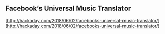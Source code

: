 ## Facebook’s Universal Music Translator
  
  [http://hackaday.com/2018/06/02/facebooks-universal-music-translator/](http://hackaday.com/2018/06/02/facebooks-universal-music-translator/)